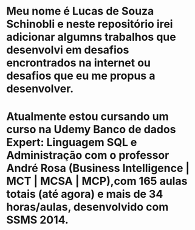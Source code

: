 # Meu nome é Lucas de Souza Schinobli e neste repositório irei adicionar algumns trabalhos que desenvolvi em desafios encrontrados na internet ou desafios que eu me propus a desenvolver.

# Atualmente estou cursando um curso na Udemy Banco de dados Expert: Linguagem SQL e Administração com o professor André Rosa (Business Intelligence | MCT | MCSA | MCP),com 165 aulas totais (até agora) e mais de 34 horas/aulas, desenvolvido com SSMS 2014.
